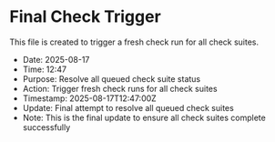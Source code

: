# Final Check Trigger

This file is created to trigger a fresh check run for all check suites.

- Date: 2025-08-17
- Time: 12:47
- Purpose: Resolve all queued check suite status
- Action: Trigger fresh check runs for all check suites
- Timestamp: 2025-08-17T12:47:00Z
- Update: Final attempt to resolve all queued check suites
- Note: This is the final update to ensure all check suites complete successfully

